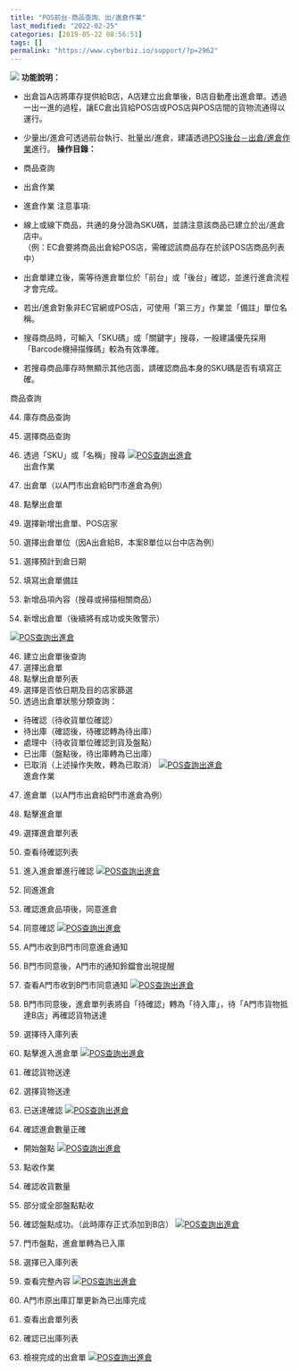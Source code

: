 ```yaml
---
title: "POS前台-商品查詢、出/進倉作業"
last_modified: "2022-02-25"
categories: [2019-05-22 08:56:51]
tags: []
permalink: "https://www.cyberbiz.io/support/?p=2962"
---
```


![](https://www.cyberbiz.io/support/wp-content/uploads/企業版.png) **功能說明：**  

* 出倉旨A店將庫存提供給B店，A店建立出倉單後，B店自動產出進倉單。透過一出一進的過程，讓EC倉出貨給POS店或POS店與POS店間的貨物流通得以運行。
* 少量出/進倉可透過前台執行、批量出/進倉，建議透過[POS後台－出倉/進倉作業](https://www.cyberbiz.io/support/?p=4623)進行。
**操作目錄：**

* 商品查詢 
* 出倉作業
* 進倉作業
注意事項:  

* 線上或線下商品，共通的身分證為SKU碼，並請注意該商品已建立於出/進倉店中。  
（例：EC倉要將商品出倉給POS店，需確認該商品存在於該POS店商品列表中）

* 出倉單建立後，需等待進倉單位於「前台」或「後台」確認，並進行進倉流程才會完成。
* 若出/進倉對象非EC官網或POS店，可使用「第三方」作業並「備註」單位名稱。
* 搜尋商品時，可輸入「SKU碼」或「關鍵字」搜尋，一般建議優先採用「Barcode機掃描條碼」較為有效準確。
* 若搜尋商品庫存時無顯示其他店面，請確認商品本身的SKU碼是否有填寫正確。

商品查詢

44. 庫存商品查詢


1. 選擇商品查詢
2. 透過「SKU」或「名稱」搜尋
[![POS查詢出進倉](https://www.cyberbiz.io/support/wp-content/uploads/庫存查詢進出倉1.png)](https://www.cyberbiz.io/support/wp-content/uploads/庫存查詢進出倉1.png)  
出倉作業

45. 出倉單（以A門市出倉給B門市進倉為例）


1. 點擊出倉單
2. 選擇新增出倉單、POS店家
3. 選擇出倉單位（因A出倉給B，本案B單位以台中店為例）
4. 選擇預計到倉日期
5. 填寫出倉單備註
6. 新增品項內容（搜尋或掃描相關商品）
7. 新增出倉單（後續將有成功或失敗警示）

[![POS查詢出進倉](https://www.cyberbiz.io/support/wp-content/uploads/庫存查詢進出倉2.png)](https://www.cyberbiz.io/support/wp-content/uploads/庫存查詢進出倉2.png)  

46. 建立出倉單後查詢
1. 選擇出倉單
2. 點擊出倉單列表
3. 選擇是否依日期及目的店家篩選
4. 透過出倉單狀態分類查詢：
* 待確認（待收貨單位確認）
* 待出庫（確認後，待確認轉為待出庫）
* 處理中（待收貨單位確認到貨及盤點）
* 已出庫（盤點後，待出庫轉為已出庫）
* 已取消（上述操作失敗，轉為已取消）
[![POS查詢出進倉](https://www.cyberbiz.io/support/wp-content/uploads/庫存查詢進出倉3-1.png)](https://www.cyberbiz.io/support/wp-content/uploads/庫存查詢進出倉3-1.png)  
進倉作業

47. 進倉單（以A門市出倉給B門市進倉為例）
1. 點擊進倉單
2. 選擇進倉單列表
3. 查看待確認列表
4. 進入進倉單進行確認
[![POS查詢出進倉](https://www.cyberbiz.io/support/wp-content/uploads/庫存查詢進出倉4.png)](https://www.cyberbiz.io/support/wp-content/uploads/庫存查詢進出倉4.png)  

48. 同進進倉
1. 確認進倉品項後，同意進倉
2. 同意確認
[![POS查詢出進倉](https://www.cyberbiz.io/support/wp-content/uploads/庫存查詢進出倉5.png)](https://www.cyberbiz.io/support/wp-content/uploads/庫存查詢進出倉5.png)  

49. A門市收到B門市同意進倉通知
1. B門市同意後，A門市的通知鈴鐺會出現提醒
2. 查看A門市收到B門市同意通知
[![POS查詢出進倉](https://www.cyberbiz.io/support/wp-content/uploads/庫存查詢進出倉6.png)](https://www.cyberbiz.io/support/wp-content/uploads/庫存查詢進出倉6.png)  

50. B門市同意後，進倉單列表將自「待確認」轉為「待入庫」，待「A門市貨物抵達B店」再確認貨物送達
1. 選擇待入庫列表
2. 點擊進入進倉單
[![POS查詢出進倉](https://www.cyberbiz.io/support/wp-content/uploads/庫存查詢進出倉7.png)](https://www.cyberbiz.io/support/wp-content/uploads/庫存查詢進出倉7.png)  

51. 確認貨物送達
1. 選擇貨物送達
2. 已送達確認
[![POS查詢出進倉](https://www.cyberbiz.io/support/wp-content/uploads/庫存查詢進出倉8.png)](https://www.cyberbiz.io/support/wp-content/uploads/庫存查詢進出倉8.png)  

52. 確認進倉數量正確
* 開始盤點
[![POS查詢出進倉](https://www.cyberbiz.io/support/wp-content/uploads/庫存查詢進出倉9.png)](https://www.cyberbiz.io/support/wp-content/uploads/庫存查詢進出倉9.png)  

53. 點收作業
1. 確認收貨數量
2. 部分或全部盤點點收
3. 確認盤點成功。（此時庫存正式添加到B店）
[![POS查詢出進倉](https://www.cyberbiz.io/support/wp-content/uploads/庫存查詢進出倉10.png)](https://www.cyberbiz.io/support/wp-content/uploads/庫存查詢進出倉10.png)  

54. 門市盤點，進倉單轉為已入庫
1. 選擇已入庫列表
2. 查看完整內容
[![POS查詢出進倉](https://www.cyberbiz.io/support/wp-content/uploads/庫存查詢進出倉11.png)](https://www.cyberbiz.io/support/wp-content/uploads/庫存查詢進出倉11.png)  

55. A門市原出庫訂單更新為已出庫完成
1. 查看出倉單列表
2. 確認已出庫列表
3. 檢視完成的出倉單
[![POS查詢出進倉](https://www.cyberbiz.io/support/wp-content/uploads/庫存查詢進出倉12.png)](https://www.cyberbiz.io/support/wp-content/uploads/庫存查詢進出倉12.png)  

